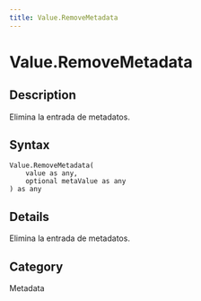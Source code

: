 ```yaml
---
title: Value.RemoveMetadata
---
```


# Value.RemoveMetadata


## Description

Elimina la entrada de metadatos.


## Syntax

```powerquery
Value.RemoveMetadata(
    value as any,
    optional metaValue as any
) as any
```


## Details

Elimina la entrada de metadatos.



## Category
Metadata
